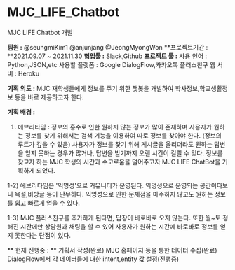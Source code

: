# MJC_LIFE_Chatbot
MJC LIFE Chatbot 개발 

**팀원 :** @seungmiKim1 @anjunjang @JeongMyongWon 
**프로젝트기간 : **2021.09.07 ~ 2021.11.30
**협업툴 :** Slack,Github 
**프로젝트 툴 :**
  사용 언어 : Python,JSON,etc 
  사용할 플랫폼 : Google DialogFlow,카카오톡 플러스친구 
  웹 서버 : Heroku 

**기획 의도 :** MJC 재학생들에게 정보를 주기 위한 챗봇을 개발하여 학사정보,학교생활정보 등을 바로 제공하고자 한다. 

**기획 배경 :**
  1) 에브리타임 : 정보의 홍수로 인한 원하지 않는 정보가 많이 존재하며 사용자가 원하는 정보를 찾기 위해서는
  검색 기능을 이용하여 따로 정보를 찾아야 한다. (정보의 루트가 깊을 수 있음) 
  사용자가 정보를 찾기 위해 게시글을 올리더라도 원하는 답변을 얻지 못하는 경우가 많거나, 답변을 받기까지 
  오랜 시간이 걸릴 수 있다. 
  정보를 찾고자 하는 MJC 학생의 시간과 수고로움을 덜어주고자 MJC LIFE ChatBot을 기획하게 되었다. 
  
  1-2) 에브리타임은 '익명성'으로 커뮤니티가 운영된다. 익명성으로 운영되는 공간이다보니 욕설,비방글 등이 
  난무하다. 익명성으로 인한 문제점을 마주하지 않고도 원하는 정보를 쉽고 빠르게 얻을 수 있다. 
  
  1-3) MJC 플러스친구를 추가하게 된다면, 답장이 바로바로 오지 않는다. 또한 월~토 정해진 시간에만 상담원과
  채팅을 할 수 있어 사용자가 원하는 시간에 바로바로 정보를 얻지 못한다는 단점이 있다. 
  
** 현재 진행중 : **
  기획서 작성(완료) 
  MJC 홈페이지 등을 통한 데이터 수집(완료) 
  DialogFlow에서 각 데이터들에 대한 intent,entity 값 설정(진행중) 
  

